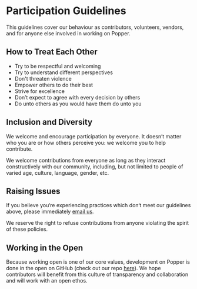 # Participation Guidelines

This guidelines cover our behaviour as contributors, volunteers, vendors, and for anyone else involved in working on Popper.

## How to Treat Each Other

* Try to be respectful and welcoming
* Try to understand different perspectives
* Don't threaten violence
* Empower others to do their best
* Strive for excellence
* Don’t expect to agree with every decision by others
* Do unto others as you would have them do unto you

## Inclusion and Diversity

We welcome and encourage participation by everyone. It doesn’t matter who you are or how others perceive you: we welcome you to help contribute.

We welcome contributions from everyone as long as they interact constructively with our community, including, but not limited to people of varied age, culture, language, gender, etc.

## Raising Issues

If you believe you‘re experiencing practices which don‘t meet our guidelines above, please immediately [email us](mailto:ivo@cs.ucsc.edu).

We reserve the right to refuse contributions from anyone violating the spirit of these policies.

## Working in the Open

Because working open is one of our core values, development on Popper is done in the open on GitHub (check out our repo [here](https://github.com/systemslab/popper)). We hope contributors will benefit from this culture of transparency and collaboration and will work with an open ethos.